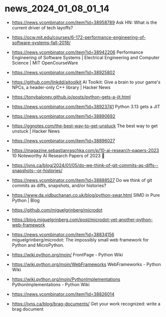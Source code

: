 # news_2024_01_08_01_14

- https://news.ycombinator.com/item?id=38958789
  Ask HN: What is the current driver of tech layoffs?

- https://ocw.mit.edu/courses/6-172-performance-engineering-of-software-systems-fall-2018/
- https://news.ycombinator.com/item?id=38942206
  Performance Engineering of Software Systems | Electrical Engineering and Computer Science | MIT OpenCourseWare

- https://news.ycombinator.com/item?id=38925802
- https://github.com/linkdd/aitoolkit
  AI Toolkit: Give a brain to your game's NPCs, a header-only C++ library | Hacker News

- https://tonybaloney.github.io/posts/python-gets-a-jit.html
- https://news.ycombinator.com/item?id=38923741
  Python 3.13 gets a JIT

- https://news.ycombinator.com/item?id=38890692
- https://ggnotes.com/the-best-way-to-get-unstuck
  The best way to get unstuck | Hacker News

- https://news.ycombinator.com/item?id=38896027
- https://magazine.sebastianraschka.com/p/10-ai-research-papers-2023
  10 Noteworthy AI Research Papers of 2023
  🌟

- https://jvns.ca/blog/2024/01/05/do-we-think-of-git-commits-as-diffs--snapshots--or-histories/
- https://news.ycombinator.com/item?id=38888527
  Do we think of git commits as diffs, snapshots, and/or histories?

- https://www.da.vidbuchanan.co.uk/blog/python-swar.html
  SIMD in Pure Python | Blog

- https://github.com/miguelgrinberg/microdot
- https://blog.miguelgrinberg.com/post/microdot-yet-another-python-web-framework
- https://news.ycombinator.com/item?id=38834156
  miguelgrinberg/microdot: The impossibly small web framework for Python and MicroPython.

- https://wiki.python.org/moin/
  FrontPage - Python Wiki
- https://wiki.python.org/moin/WebFrameworks
  WebFrameworks - Python Wiki
- https://wiki.python.org/moin/PythonImplementations
  PythonImplementations - Python Wiki

- https://news.ycombinator.com/item?id=38826014
- https://jvns.ca/blog/brag-documents/
  Get your work recognized: write a brag document
